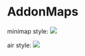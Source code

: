 # AddonMaps

minimap style:
![](http://imagehost.spark-media.ru/i4/F67A6004-F7FD-F601-99F4-9CEA82CFE8BE.png)





air style:
![](http://imagehost.spark-media.ru/i4/47EAF6C7-0508-118C-039B-488C0DDEC95A.png)
